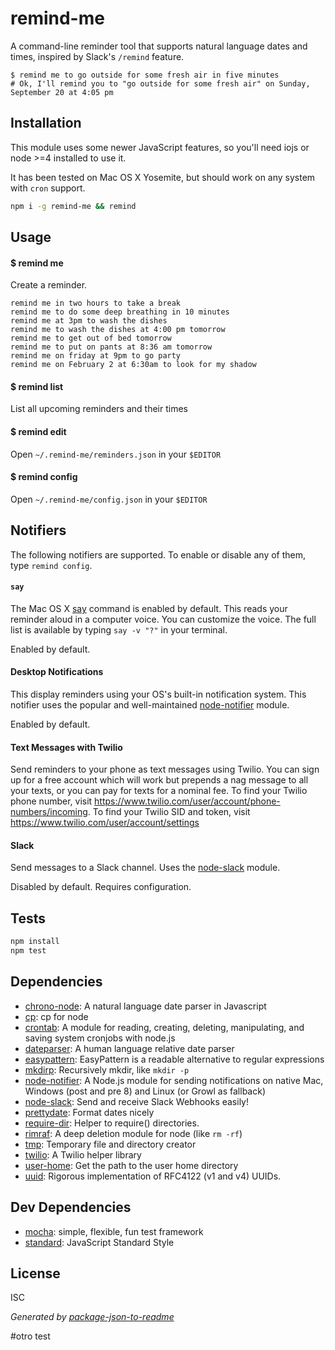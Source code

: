# remind-me

A command-line reminder tool that supports natural language dates and times, inspired by Slack's `/remind` feature.

```
$ remind me to go outside for some fresh air in five minutes
# Ok, I'll remind you to "go outside for some fresh air" on Sunday, September 20 at 4:05 pm
```

## Installation

This module uses some newer JavaScript features, so you'll need iojs or node >=4 installed to use it.

It has been tested on Mac OS X Yosemite, but should work on any system with `cron` support.

```sh
npm i -g remind-me && remind
```

## Usage

#### $ remind me

Create a reminder.

```
remind me in two hours to take a break
remind me to do some deep breathing in 10 minutes
remind me at 3pm to wash the dishes
remind me to wash the dishes at 4:00 pm tomorrow
remind me to get out of bed tomorrow
remind me to put on pants at 8:36 am tomorrow
remind me on friday at 9pm to go party
remind me on February 2 at 6:30am to look for my shadow
```

#### $ remind list

List all upcoming reminders and their times

#### $ remind edit

Open `~/.remind-me/reminders.json` in your `$EDITOR`

#### $ remind config

Open `~/.remind-me/config.json` in your `$EDITOR`

## Notifiers

The following notifiers are supported. To enable or disable any of them, type `remind config`.

#### `say`

The Mac OS X [say](http://www.maclife.com/article/columns/terminal_101_making_your_mac_talk_%E2%80%9Csay%E2%80%9D) command is enabled by default. This reads your reminder aloud in a computer voice. You can customize the voice. The full list is available by typing `say -v "?"` in your terminal.

Enabled by default.

#### Desktop Notifications

This display reminders using your OS's built-in notification system. This notifier uses the popular and well-maintained [node-notifier](https://github.com/mikaelbr/node-notifier#readme) module.

Enabled by default.

#### Text Messages with Twilio

Send reminders to your phone as text messages using Twilio. You can sign up for a free account which will work but prepends a nag message to all your texts, or you can pay for texts for a nominal fee. To find your Twilio phone number, visit  https://www.twilio.com/user/account/phone-numbers/incoming. To find your Twilio SID and token, visit https://www.twilio.com/user/account/settings

#### Slack

Send messages to a Slack channel. Uses the [node-slack](https://github.com/xoxco/node-slack) module.

Disabled by default. Requires configuration.

## Tests

```sh
npm install
npm test
```

## Dependencies

- [chrono-node](https://github.com/wanasit/chrono): A natural language date parser in Javascript
- [cp](https://github.com/stephenmathieson/node-cp): cp for node
- [crontab](https://github.com/dachev/node-crontab): A module for reading, creating, deleting, manipulating, and saving system cronjobs with node.js
- [dateparser](https://github.com/jhaynie/dateparser): A human language relative date parser
- [easypattern](https://github.com/nadav-dav/EasyPattern): EasyPattern is a readable alternative to regular expressions
- [mkdirp](https://github.com/substack/node-mkdirp): Recursively mkdir, like `mkdir -p`
- [node-notifier](https://github.com/mikaelbr/node-notifier): A Node.js module for sending notifications on native Mac, Windows (post and pre 8) and Linux (or Growl as fallback)
- [node-slack](https://github.com/xoxco/node-slack): Send and receive Slack Webhooks easily!
- [prettydate](https://github.com/bluesmoon/node-prettydate): Format dates nicely
- [require-dir](https://github.com/aseemk/requireDir): Helper to require() directories.
- [rimraf](https://github.com/isaacs/rimraf): A deep deletion module for node (like `rm -rf`)
- [tmp](https://github.com/raszi/node-tmp): Temporary file and directory creator
- [twilio](https://github.com/git+https:/): A Twilio helper library
- [user-home](https://github.com/git+https:/): Get the path to the user home directory
- [uuid](https://github.com/defunctzombie/node-uuid): Rigorous implementation of RFC4122 (v1 and v4) UUIDs.

## Dev Dependencies

- [mocha](https://github.com/mochajs/mocha): simple, flexible, fun test framework
- [standard](https://github.com/feross/standard): JavaScript Standard Style

## License

ISC

_Generated by [package-json-to-readme](https://github.com/zeke/package-json-to-readme)_

#otro test
